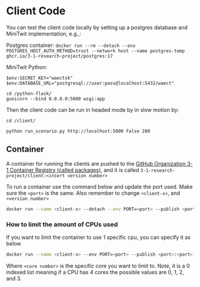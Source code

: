 # Client Code

You can test the client code locally by setting up a postgres database and MiniTwit implementation, e.g.,:

Postgres container: `docker run --rm --detach --env POSTGRES_HOST_AUTH_METHOD=trust --network host --name postgres-temp ghcr.io/3-1-research-project/postgres:17`

MiniTwit Python: 
```
$env:SECRET_KEY="waectsk"
$env:DATABASE_URL="postgresql://user:pass@localhost:5432/waect"

cd /python-flask/
gunicorn --bind 0.0.0.0:5000 wsgi:app
```

Then the client code can be run in headed mode by in slow motion by:

```
cd /client/

python run_scenario.py http://localhost:5000 False 200
```

## Container

A container for running the clients are pushed to the [GitHub Organization 3-1 Container Registry (called packages)](https://github.com/orgs/3-1-research-project/packages), and it is called `3-1-research-project/client:<insert version number>`

To run a container use the command below and update the port used. Make sure the `<port>` is the same. Also remember to change `<client-x>`, and `<version number>`

```bash
docker run --name <client-x> --detach --env PORT=<port> --publish <port>:<port> 3-1-research-project/client:<version number>
```

### How to limit the amount of CPUs used

If you want to limit the container to use 1 specific cpu, you can specify it as below

```bash
docker run --name <client-x> --env PORT=<port> --publish <port>:<port> --cpuset-cpus="<core number>" 3-1-research-project/client:<version number>
```

Where `<core number>` is the specific core you want to limit to. Note, it is a 0 indexed list meaning if a CPU has 4 cores the possible values are 0, 1, 2, and 3.
